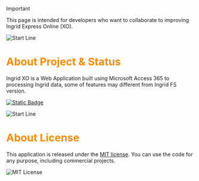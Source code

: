 > [!IMPORTANT]
> This page is intended for developers who want to collaborate to improving Ingrid Express Online (XO).

![Start Line](https://res.cloudinary.com/cagakmelon/image/upload/v1686057819/apps/ingrid-assets/readme.md/readme.md.png)
#   <span style="color:darkorange">**About Project & Status**</span>
Ingrid XO is a Web Application built using Microsoft Access 365 to processing Ingrid data, some of features may different from Ingrid FS version.

[![Static Badge](https://img.shields.io/badge/License-MIT-blue)](https://opensource.org/license/mit/) 

![Start Line](https://res.cloudinary.com/cagakmelon/image/upload/v1686057819/apps/ingrid-assets/readme.md/readme.md.png)
#   <span style="color:darkorange">**About License**</span>
This application is released under the [MIT license]($/Ingrid/LICENSE). You can use the code for any purpose, including commercial projects.

![MIT License](https://res.cloudinary.com/cagakmelon/image/upload/v1697064703/apps/ingrid-assets/readme.md/license.png)
